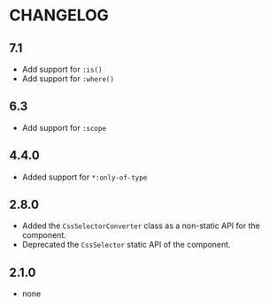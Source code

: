 CHANGELOG
=========

7.1
---

* Add support for `:is()`
* Add support for `:where()`

6.3
---

 * Add support for `:scope`

4.4.0
-----

 * Added support for `*:only-of-type`

2.8.0
-----

 * Added the `CssSelectorConverter` class as a non-static API for the component.
 * Deprecated the `CssSelector` static API of the component.

2.1.0
-----

 * none

